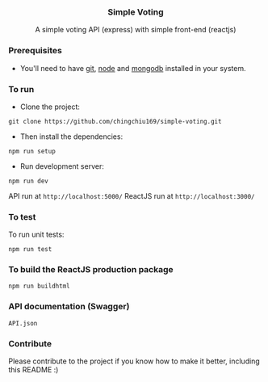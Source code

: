 
<p align="center">
    <h3 align="center">Simple Voting<br></h3>
</p>


<p align="center">
  A simple voting API (express) with simple front-end (reactjs)
</p>

### Prerequisites
* You'll need to have [git](https://git-scm.com/), [node](https://nodejs.org/en/) and [mongodb](https://www.mongodb.com/) installed in your system.

### To run
* Clone the project:

```
git clone https://github.com/chingchiu169/simple-voting.git
```

* Then install the dependencies:

```
npm run setup
```

* Run development server:

```
npm run dev
```

API run at `http://localhost:5000/`
ReactJS run at `http://localhost:3000/`

### To test
To run unit tests:

```
npm run test
```

### To build the ReactJS production package
```
npm run buildhtml
```

### API documentation (Swagger)
```
API.json
```

### Contribute
Please contribute to the project if you know how to make it better, including this README :)